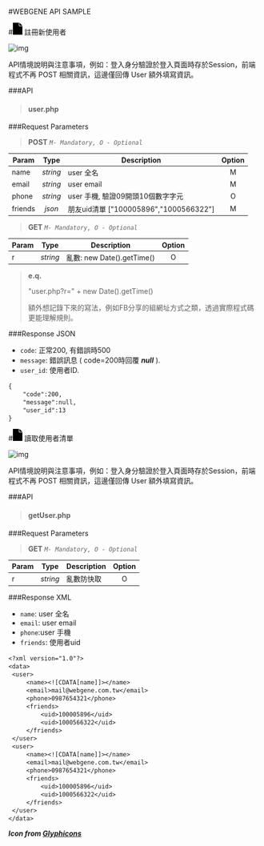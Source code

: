 #WEBGENE API SAMPLE


#![icon][1] 註冊新使用者

![img](http://blog.webgene.com.tw/wp-content/uploads/2013/08/531790_10151762254634275_727473753_n.jpg)

API情境說明與注意事項，例如：登入身分驗證於登入頁面時存於Session，前端程式不再 POST 相關資訊，這邊僅回傳 User 額外填寫資訊。

###API
> #### user.php

###Request Parameters

> **POST** *`M- Mandatory, O - Optional`*

Param    |    Type  | Description  |Option 
---------|:--------:|--------------|:-----:
name     | *string* | user 全名     | M |
email    | *string* | user email   | M |
phone      | *string* | user 手機, 驗證09開頭10個數字字元 | O |
friends  | *json*   | 朋友uid清單 ["100005896","1000566322"] | M


> **GET** *`M- Mandatory, O - Optional`*

Param    |    Type  | Description  |Option 
---------|:--------:|--------------|:-----:
r        | *string* | 亂數: new Date().getTime() | O | 


> **e.q.**
> 
> "user.php?r=" + new Date().getTime()
> 
> 額外想記錄下來的寫法，例如FB分享的組網址方式之類，透過實際程式碼更能理解規則。



###Response JSON

* `code`: 正常200, 有錯誤時500
* `message`: 錯誤訊息 ( code=200時回覆 _**null**_ ).
* `user_id`: 使用者ID. 

```
{
	"code":200,
	"message":null,
	"user_id":13
}
```



#![icon][1] 讀取使用者清單

![img](http://blog.webgene.com.tw/wp-content/uploads/2013/08/531790_10151762254634275_727473753_n.jpg)

API情境說明與注意事項，例如：登入身分驗證於登入頁面時存於Session，前端程式不再 POST 相關資訊，這邊僅回傳 User 額外填寫資訊。

###API
> #### getUser.php

###Request Parameters

> **GET** *`M- Mandatory, O - Optional`*

Param    |    Type  | Description  |Option 
---------|:--------:|--------------|:-----:
r        | *string* | 亂數防快取     | O | 



###Response XML

* `name`: user 全名
* `email`: user email
* `phone`:user 手機
* `friends`: 使用者uid

```
<?xml version="1.0"?>
<data>
 <user>
     <name><![CDATA[name]]></name>
     <email>mail@webgene.com.tw</email>
     <phone>0987654321</phone>
     <friends>
         <uid>100005896</uid>
         <uid>1000566322</uid>
     </friends>
 </user>
 <user>
     <name><![CDATA[name]]></name>
     <email>mail@webgene.com.tw</email>
     <phone>0987654321</phone>
     <friends>
         <uid>100005896</uid>
         <uid>1000566322</uid>
     </friends>
 </user>
</data>
```



_**Icon from [Glyphicons][0]**_

[0]: http://glyphicons.com/ "Glyphicons"
[1]: https://raw.githubusercontent.com/ravewill123/webgene_api_reference/evan/glyphicons/png/glyphicons_036_file.png "API Item"
[2]: "#"